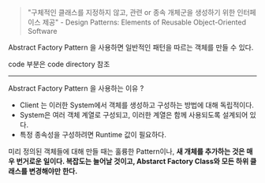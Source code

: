> "구체적인 클래스를 지정하지 않고, 관련 or 종속 개체군을 생성하기 위한 인터페이스 제공" - Design Patterns: Elements of Reusable Object-Oriented Software

Abstract Factory Pattern 을 사용하면 일반적인 패턴을 따르는 객체를 만들 수 있다.

code 부분은 code directory 참조

---

Abstract Factory Pattern 을 사용하는 이유 ? 

- Client 는 이러한 System에서 객체를 생성하고 구성하는 방법에 대해 독립적이다.
- System은 여러 객체 계열로 구성되고, 이러한 계열은 함께 사용되도록 설계되어 있다.
- 특정 종속성을 구성하려면 Runtime 값이 필요하다.

미리 정의된 객체들에 대해 만들 때는 훌륭한 Pattern이나, **새 개체를 추가하는 것은 매우 번거로운 일이다. 복잡도는 늘어날 것이고, Abstarct Factory Class와 모든 하위 클래스를 변경해야만 한다.**

